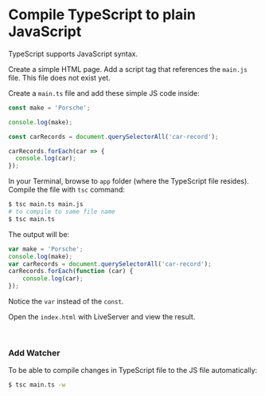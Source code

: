 # Compile TypeScript to plain JavaScript

TypeScript supports JavaScript syntax.

Create a simple HTML page. Add a script tag that references the ```main.js``` file. This file does not exist yet.

Create a ```main.ts``` file and add these simple JS code inside:

```ts
const make = 'Porsche';

console.log(make);

const carRecords = document.querySelectorAll('car-record');

carRecords.forEach(car => {
  console.log(car);
});
```

In your Terminal, browse to ```app``` folder (where the TypeScript file resides).<br>
Compile the file with ```tsc``` command:

```bash
$ tsc main.ts main.js
# to compile to same file name
$ tsc main.ts
```

The output will be:

```js
var make = 'Porsche';
console.log(make);
var carRecords = document.querySelectorAll('car-record');
carRecords.forEach(function (car) {
    console.log(car);
});
```

Notice the ```var``` instead of the ```const```.


Open the ```index.html``` with LiveServer and view the result.

<br>

### Add Watcher

To be able to compile changes in TypeScript file to the JS file automatically:

```bash
$ tsc main.ts -w
```